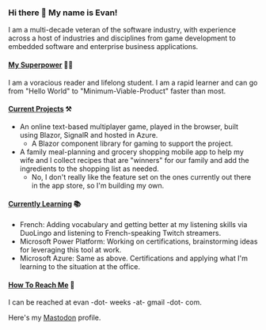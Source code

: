 ### Hi there 👋 My name is Evan!
I am a multi-decade veteran of the software industry, with experience across a host of industries and disciplines from game development to embedded software and enterprise business applications.

#### <ins>My Superpower</ins> 🦸‍♂
I am a voracious reader and lifelong student. I am a rapid learner and can go from "Hello World" to "Minimum-Viable-Product" faster than most.

#### <ins>Current Projects</ins> ⚒
- An online text-based multiplayer game, played in the browser, built using Blazor, SignalR and hosted in Azure.
  - A Blazor component library for gaming to support the project.
- A family meal-planning and grocery shopping mobile app to help my wife and I collect recipes that are "winners" for our family and add the ingredients to the shopping list as needed.
  - No, I don't really like the feature set on the ones currently out there in the app store, so I'm building my own.

#### <ins>Currently Learning</ins> 📚
- French: Adding vocabulary and getting better at my listening skills via DuoLingo and listening to French-speaking Twitch streamers.
- Microsoft Power Platform: Working on certifications, brainstorming ideas for leveraging this tool at work.
- Microsoft Azure: Same as above. Certifications and applying what I'm learning to the situation at the office.

#### <ins>How To Reach Me</ins> 📨
I can be reached at evan -dot- weeks -at- gmail -dot- com.

Here's my <a rel="me" href="https://hachyderm.io/@innoxiosmors">Mastodon</a> profile.

<!--
**EvanWeeks/EvanWeeks** is a ✨ _special_ ✨ repository because its `README.md` (this file) appears on your GitHub profile.

Here are some ideas to get you started:

- 🔭 I’m currently working on ...
- 🌱 I’m currently learning ...
- 👯 I’m looking to collaborate on ...
- 🤔 I’m looking for help with ...
- 💬 Ask me about ...
- 📫 How to reach me: ...
- 😄 Pronouns: ...
- ⚡ Fun fact: ...
-->
